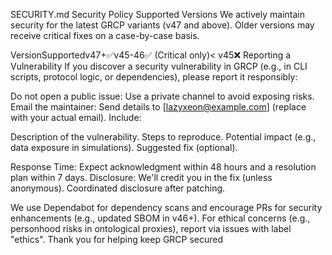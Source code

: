 SECURITY.md
Security Policy
Supported Versions
We actively maintain security for the latest GRCP variants (v47 and above). Older versions may receive critical fixes on a case-by-case basis.





















VersionSupportedv47+✅v45-46✅ (Critical only)< v45❌
Reporting a Vulnerability
If you discover a security vulnerability in GRCP (e.g., in CLI scripts, protocol logic, or dependencies), please report it responsibly:

Do not open a public issue: Use a private channel to avoid exposing risks.
Email the maintainer: Send details to [lazyxeon@example.com] (replace with your actual email). Include:

Description of the vulnerability.
Steps to reproduce.
Potential impact (e.g., data exposure in simulations).
Suggested fix (optional).


Response Time: Expect acknowledgment within 48 hours and a resolution plan within 7 days.
Disclosure: We'll credit you in the fix (unless anonymous). Coordinated disclosure after patching.

We use Dependabot for dependency scans and encourage PRs for security enhancements (e.g., updated SBOM in v46+).
For ethical concerns (e.g., personhood risks in ontological proxies), report via issues with label "ethics".
Thank you for helping keep GRCP secured